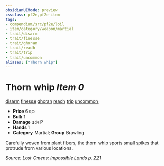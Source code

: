 ```yaml
---
obsidianUIMode: preview
cssclass: pf2e,pf2e-item
tags:
- compendium/src/pf2e/loil
- item/category/weapon/martial
- trait/disarm
- trait/finesse
- trait/ghoran
- trait/reach
- trait/trip
- trait/uncommon
aliases: ["Thorn whip"]
---
```

# Thorn whip *Item 0*  
[disarm](/rules/traits/disarm.md)  [finesse](/rules/traits/finesse.md)  [ghoran](/rules/traits/ghoran-loil.md)  [reach](/rules/traits/reach.md)  [trip](/rules/traits/trip.md)  [uncommon](/rules/traits/uncommon.md)  

- **Price** 6 sp
- **Bulk** 1
- **Damage** `1d4` P
- **Hands** 1
- **Category** Martial; **Group** Brawling 

Carefully woven from plant fibers, the thorn whip sports small spikes that protrude from various locations.

*Source: Lost Omens: Impossible Lands p. 221*